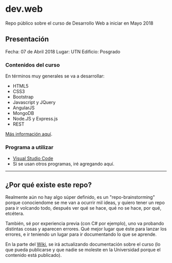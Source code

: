 ﻿# dev.web

Repo público sobre el curso de Desarrollo Web a iniciar en Mayo 2018

## Presentación

Fecha: 07 de Abril 2018
Lugar: UTN
Edificio: Posgrado

### Contenidos del curso

En términos muy generales se va a desarrollar:

* HTML5
* CSS3
* Bootstrap
* Javascript y JQuery
* AngularJS
* MongoDB
* Node.JS y Express.js
* REST

[Más información aquí](http://educacionadistancia.frc.utn.edu.ar/courses/diplomado_desarrollo_web/).

### Programa a utilizar

* [Visual Studio Code](https://code.visualstudio.com/)
* Si se usan otros programas, iré agregando aquí.

***

## ¿Por qué existe este repo?

Realmente aún no hay algo súper definido, es un "repo-brainstorming" porque conociendome se me van a ocurrir mil ideas, y quiero tener un repo para ir volcando todo, después ver qué se hace, qué no se hace, por qué, etcétera.

También, sé por experiencia previa (con C# por ejemplo), uno va probando distintas cosas y aparecen errores.
Qué mejor lugar que éste para lanzar los errores, e ir teniendo un lugar para ir documentando lo que se aprende.

En la parte del [Wiki](https://github.com/SidVal/dev.web/wiki), se irá actualizando documentación sobre el curso (lo que pueda publicarse y que nadie se moleste en la Universidad porque el contenido está publicado).